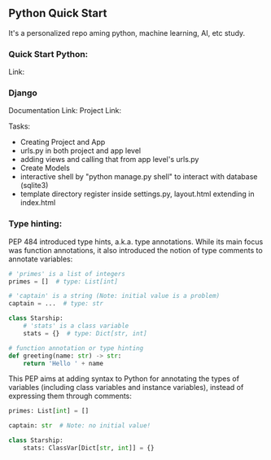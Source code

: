 ## Python Quick Start
It's a personalized repo aming python, machine learning, AI, etc study.

### Quick Start Python:
Link: 



### Django

Documentation Link: 
Project Link: 

Tasks:
- Creating Project and App
- urls.py in both project and app level
- adding views and calling that from app level's urls.py
- Create Models
- interactive shell by "python manage.py shell" to interact with database (sqlite3)
- template directory register inside settings.py, layout.html extending in index.html

### Type hinting:
PEP 484 introduced type hints, a.k.a. type annotations. While its main focus was function annotations, it also introduced the notion of type comments to annotate variables:
```py
# 'primes' is a list of integers
primes = []  # type: List[int]

# 'captain' is a string (Note: initial value is a problem)
captain = ...  # type: str

class Starship:
    # 'stats' is a class variable
    stats = {}  # type: Dict[str, int]

# function annotation or type hinting
def greeting(name: str) -> str:
    return 'Hello ' + name
```

This PEP aims at adding syntax to Python for annotating the types of variables (including class variables and instance variables), instead of expressing them through comments:
```py
primes: List[int] = []

captain: str  # Note: no initial value!

class Starship:
    stats: ClassVar[Dict[str, int]] = {}
```